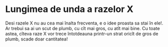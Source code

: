 # Lungimea de unda a razelor X

Desi razele X nu au cea mai înalta frecventa, e o idee proasta sa stai în ele!.
Ar trebui sa ai un scut de plumb, cu cît mai gros, cu atît mai bine. Cu toate
astea, cîteva raze X vor trece întotdeauna printr-un strat oricît de gros de
plumb, scade doar cantitatea!
